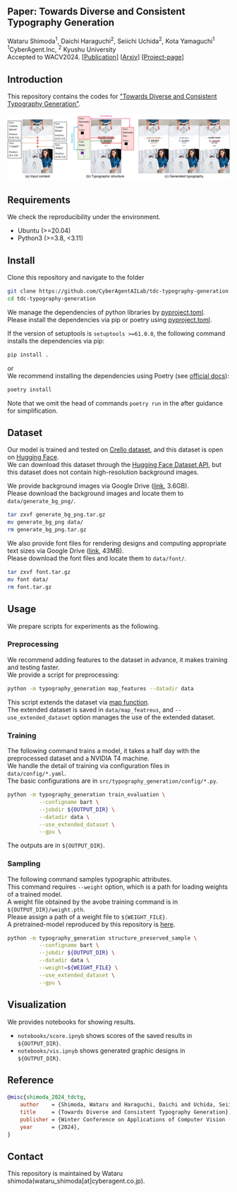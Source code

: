 ## Paper: Towards Diverse and Consistent Typography Generation
Wataru Shimoda<sup>1</sup>, Daichi Haraguchi<sup>2</sup>, Seiichi Uchida<sup>2</sup>, Kota Yamaguchi<sup>1</sup>  
<sup>1</sup>CyberAgent.Inc, <sup>2</sup> Kyushu University  
Accepted to WACV2024.
[[Publication](https://openaccess.thecvf.com/content/WACV2024/papers/Shimoda_Towards_Diverse_and_Consistent_Typography_Generation_WACV_2024_paper.pdf)]
[[Arxiv](https://arxiv.org/abs/2309.02099)]
[[Project-page](https://cyberagentailab.github.io/tdc-typography-generation/)]

## Introduction
This repository contains the codes for ["Towards Diverse and Consistent Typography Generation"](https://arxiv.org/abs/2309.02099).

<img src = "images/teaser.jpg" title = "teaser" >

## Requirements
We check the reproducibility under the environment.
- Ubuntu (>=20.04)
- Python3 (>=3.8, <3.11)


## Install
Clone this repository and navigate to the folder

``` sh
git clone https://github.com/CyberAgentAILab/tdc-typography-generation.git
cd tdc-typography-generation
```

We manage the dependencies of python libraries by [pyproject.toml](https://github.com/CyberAgentAILab/tdc-typography-generation/blob/main/pyproject.toml).  
Please install the dependencies via pip or poetry using [pyproject.toml](https://github.com/CyberAgentAILab/tdc-typography-generation/blob/main/pyproject.toml). 


If the version of setuptools is `setuptools >=61.0.0`, the following command installs the dependencies via pip:
``` sh
pip install .
```
or  
We recommend installing the dependencies using Poetry (see [official docs](https://python-poetry.org/docs/)):
``` sh
poetry install
```
Note that we omit the head of commands `poetry run` in the after guidance for simplification.

## Dataset
Our model is trained and tested on [Crello dataset](https://huggingface.co/datasets/cyberagent/crello), and this dataset is open on [Hugging Face](https://huggingface.co/).  
We can download this dataset through the [Hugging Face Dataset API](https://huggingface.co/docs/datasets/index), but this dataset does not contain high-resolution background images. 

We provide background images via Google Drive ([link](https://storage.googleapis.com/ailab-public/tdc_typography_generation/generate_bg_png.tar.gz), 3.6GB).  
Please download the background images and locate them to `data/generate_bg_png/`.  
``` sh
tar zxvf generate_bg_png.tar.gz 
mv generate_bg_png data/
rm generate_bg_png.tar.gz
```

We also provide font files for rendering designs and computing appropriate text sizes via Google Drive ([link](https://storage.googleapis.com/ailab-public/tdc_typography_generation/font.tar.gz), 43MB).  
Please download the font files and locate them to `data/font/`.  
``` sh
tar zxvf font.tar.gz 
mv font data/
rm font.tar.gz
```

## Usage
We prepare scripts for experiments as the following.

### Preprocessing
We recommend adding features to the dataset in advance, it makes training and testing faster.  
We provide a script for preprocessing:
``` sh
python -m typography_generation map_features --datadir data
```
This script extends the dataset via [map function](https://huggingface.co/docs/datasets/v2.15.0/en/package_reference/main_classes#datasets.Dataset.map).  
The extended dataset is saved in `data/map_featreus`, and `--use_extended_dataset` option manages the use of the extended dataset.

### Training
The following command trains a model, it takes a half day with the preprocessed dataset and a NVIDIA T4 machine.  
We handle the detail of training via configuration files in `data/config/*.yaml`.  
The basic configurations are in `src/typography_generation/config/*.py`.  

``` sh
python -m typography_generation train_evaluation \
          --configname bart \
          --jobdir ${OUTPUT_DIR} \
          --datadir data \
          --use_extended_dataset \
          --gpu \
```
The outputs are in `${OUTPUT_DIR}`.

### Sampling 
The following command samples typographic attributes.  
This command requires `--weight` option, which is a path for loading weights of a trained model.  
A weight file obtained by the avobe training command is in  `${OUTPUT_DIR}/weight.pth`.  
Please assign a path of a weight file to `${WEIGHT_FILE}`.  
A pretrained-model reproduced by this repository is [here](https://storage.googleapis.com/ailab-public/tdc_typography_generation/model.pth).  
``` sh
python -m typography_generation structure_preserved_sample \
          --configname bart \
          --jobdir ${OUTPUT_DIR} \
          --datadir data \
          --weight=${WEIGHT_FILE} \
          --use_extended_dataset \
          --gpu \
```


## Visualization
We provides notebooks for showing results.  
- `notebooks/score.ipnyb` shows scores of the saved results in `${OUTPUT_DIR}`.  
- `notebooks/vis.ipnyb` shows generated graphic designs in `${OUTPUT_DIR}`.  

## Reference
```bibtex
@misc{shimoda_2024_tdctg,
    author    = {Shimoda, Wataru and Haraguchi, Daichi and Uchida, Seiichi and Yamaguchi, Kota},
    title     = {Towards Diverse and Consistent Typography Generation},
    publisher = {Winter Conference on Applications of Computer Vision (WACV)},
    year      = {2024},
}
```

## Contact
This repository is maintained by Wataru shimoda(wataru_shimoda[at]cyberagent.co.jp).

